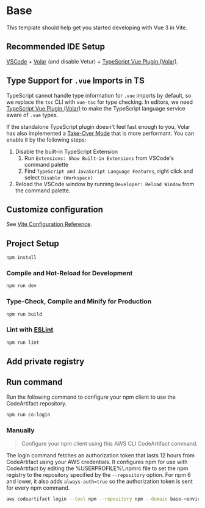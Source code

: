 # Base

This template should help get you started developing with Vue 3 in Vite.

## Recommended IDE Setup

[VSCode](https://code.visualstudio.com/) + [Volar](https://marketplace.visualstudio.com/items?itemName=Vue.volar) (and
disable
Vetur) + [TypeScript Vue Plugin (Volar)](https://marketplace.visualstudio.com/items?itemName=Vue.vscode-typescript-vue-plugin).

## Type Support for `.vue` Imports in TS

TypeScript cannot handle type information for `.vue` imports by default, so we replace the `tsc` CLI with `vue-tsc` for
type checking. In editors, we
need [TypeScript Vue Plugin (Volar)](https://marketplace.visualstudio.com/items?itemName=Vue.vscode-typescript-vue-plugin)
to make the TypeScript language service aware of `.vue` types.

If the standalone TypeScript plugin doesn't feel fast enough to you, Volar has also implemented
a [Take-Over Mode](https://github.com/johnsoncodehk/volar/discussions/471#discussioncomment-1361669) that is more
performant. You can enable it by the following steps:

1. Disable the built-in TypeScript Extension
    1) Run `Extensions: Show Built-in Extensions` from VSCode's command palette
    2) Find `TypeScript and JavaScript Language Features`, right click and select `Disable (Workspace)`
2. Reload the VSCode window by running `Developer: Reload Window` from the command palette.

## Customize configuration

See [Vite Configuration Reference](https://vitejs.dev/config/).

## Project Setup

```sh
npm install
```

### Compile and Hot-Reload for Development

```sh
npm run dev
```

### Type-Check, Compile and Minify for Production

```sh
npm run build
```

### Lint with [ESLint](https://eslint.org/)

```sh
npm run lint
```

## Add private registry

## Run command

Run the following command to configure your npm client to use the CodeArtifact repository.

```sh
npm run co:login
```

### Manually
> Configure your npm client using this AWS CLI CodeArtifact command.

The login command fetches an authorization token that lasts 12 hours from CodeArtifact using your AWS credentials. It configures npm for use with CodeArtifact by editing the %USERPROFILE%\\.npmrc file to set the npm registry to the repository specified by the `--repository` option. For npm 6 and lower, it also adds `always-auth=true` so the authorization token is sent for every npm command.

```sh
aws codeartifact login --tool npm --repository npm --domain base-<environment> --domain-owner <aws_account_d> --region <aws_region>
```